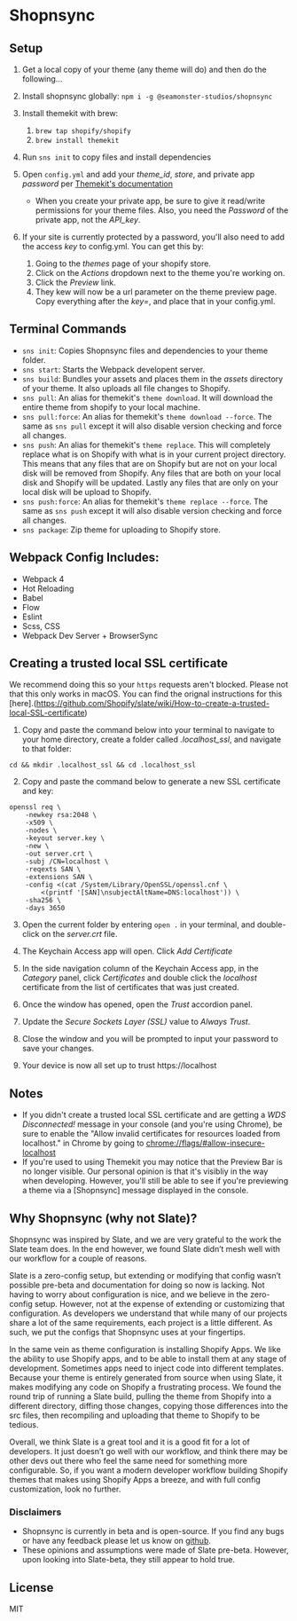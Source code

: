 # Shopnsync

## Setup

1.  Get a local copy of your theme (any theme will do) and then do the following...
2.  Install shopnsync globally: `npm i -g @seamonster-studios/shopnsync`
3.  Install themekit with brew:
    1.  `brew tap shopify/shopify`
    2.  `brew install themekit`
4.  Run `sns init` to copy files and install dependencies
5.  Open `config.yml` and add your _theme_id_, _store_, and private app _password_ per [Themekit's documentation](https://shopify.github.io/themekit/configuration/)

    - When you create your private app, be sure to give it read/write permissions for your theme files. Also, you need the _Password_ of the private app, not the _API_key_.

6.  If your site is currently protected by a password, you'll also need to add the access _key_ to config.yml. You can get this by:
    1.  Going to the _themes_ page of your shopify store.
    2.  Click on the _Actions_ dropdown next to the theme you're working on.
    3.  Click the _Preview_ link.
    4.  They kew will now be a url parameter on the theme preview page. Copy everything after the _key=_, and place that in your config.yml.

## Terminal Commands

- `sns init`: Copies Shopnsync files and dependencies to your theme folder.
- `sns start`: Starts the Webpack developent server.
- `sns build`: Bundles your assets and places them in the _assets_ directory of your theme. It also uploads all file changes to Shopify.
- `sns pull`: An alias for themekit's `theme download`. It will download the entire theme from shopify to your local machine.
- `sns pull:force`: An alias for themekit's `theme download --force`. The same as `sns pull` except it will also disable version checking and force all changes.
- `sns push`: An alias for themekit's `theme replace`. This will completely replace what is on Shopify with what is in your current project directory. This means that any files that are on Shopify but are not on your local disk will be removed from Shopify. Any files that are both on your local disk and Shopify will be updated. Lastly any files that are only on your local disk will be upload to Shopify.
- `sns push:force`: An alias for themekit's `theme replace --force`. The same as `sns push` except it will also disable version checking and force all changes.
- `sns package`: Zip theme for uploading to Shopify store.

## Webpack Config Includes:

- Webpack 4
- Hot Reloading
- Babel
- Flow
- Eslint
- Scss, CSS
- Webpack Dev Server + BrowserSync

## Creating a trusted local SSL certificate

We recommend doing this so your `https` requests aren't blocked. Please not that this only works in macOS. You can find the orignal instructions for this [here].(https://github.com/Shopify/slate/wiki/How-to-create-a-trusted-local-SSL-certificate)

1.  Copy and paste the command below into your terminal to navigate to your home directory, create a folder called _.localhost_ssl_, and navigate to that folder:

```
cd && mkdir .localhost_ssl && cd .localhost_ssl
```

2.  Copy and paste the command below to generate a new SSL certificate and key:

```
openssl req \
    -newkey rsa:2048 \
    -x509 \
    -nodes \
    -keyout server.key \
    -new \
    -out server.crt \
    -subj /CN=localhost \
    -reqexts SAN \
    -extensions SAN \
    -config <(cat /System/Library/OpenSSL/openssl.cnf \
        <(printf '[SAN]\nsubjectAltName=DNS:localhost')) \
    -sha256 \
    -days 3650
```

3.  Open the current folder by entering `open .` in your terminal, and double-click on the _server.crt_ file.

4.  The Keychain Access app will open. Click _Add Certificate_

5.  In the side navigation column of the Keychain Access app, in the _Category_ panel, click _Certificates_ and double click the _localhost_ certificate from the list of certificates that was just created.

6.  Once the window has opened, open the _Trust_ accordion panel.

7.  Update the _Secure Sockets Layer (SSL)_ value to _Always Trust_.

8.  Close the window and you will be prompted to input your password to save your changes.

9.  Your device is now all set up to trust https://localhost

## Notes

- If you didn't create a trusted local SSL certificate and are getting a _WDS Disconnected!_ message in your console (and you're using Chrome), be sure to enable the "Allow invalid certificates for resources loaded from localhost." in Chrome by going to [chrome://flags/#allow-insecure-localhost](chrome://flags/#allow-insecure-localhost)
- If you're used to using Themekit you may notice that the Preview Bar is no longer visible. Our personal opinion is that it's visibliy in the way when developing. However, you'll still be able to see if you're previewing a theme via a [Shopnsync] message displayed in the console.

## Why Shopnsync (why not Slate)?

Shopnsync was inspired by Slate, and we are very grateful to the work the Slate team does. In the end however, we found Slate didn’t mesh well with our workflow for a couple of reasons.

Slate is a zero-config setup, but extending or modifying that config wasn’t possible pre-beta and documentation for doing so now is lacking. Not having to worry about configuration is nice, and we believe in the zero-config setup. However, not at the expense of extending or customizing that configuration. As developers we understand that while many of our projects share a lot of the same requirements, each project is a little different. As such, we put the configs that Shopnsync uses at your fingertips.

In the same vein as theme configuration is installing Shopify Apps. We like the ability to use Shopify apps, and to be able to install them at any stage of development. Sometimes apps need to inject code into different templates. Because your theme is entirely generated from source when using Slate, it makes modifying any code on Shopify a frustrating process. We found the round trip of running a Slate build, pulling the theme from Shopify into a different directory, diffing those changes, copying those differences into the src files, then recompiling and uploading that theme to Shopify to be tedious.

Overall, we think Slate is a great tool and it is a good fit for a lot of developers. It just doesn’t go well with our workflow, and think there may be other devs out there who feel the same need for something more configurable. So, if you want a modern developer workflow building Shopify themes that makes using Shopify Apps a breeze, and with full config customization, look no further.

### Disclaimers

- Shopnsync is currently in beta and is open-source. If you find any bugs or have any feedback please let us know on [github](https://github.com/SeaMonster-Studios/shopnsync).
- These opinions and assumptions were made of Slate pre-beta. However, upon looking into Slate-beta, they still appear to hold true.

## License

MIT

